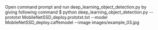 Open command prompt and run deep_learning_object_detection.py by giving following command
  $ python deep_learning_object_detection.py --prototxt MobileNetSSD_deploy.prototxt.txt --model MobileNetSSD_deploy.caffemodel --image      images/example_03.jpg
